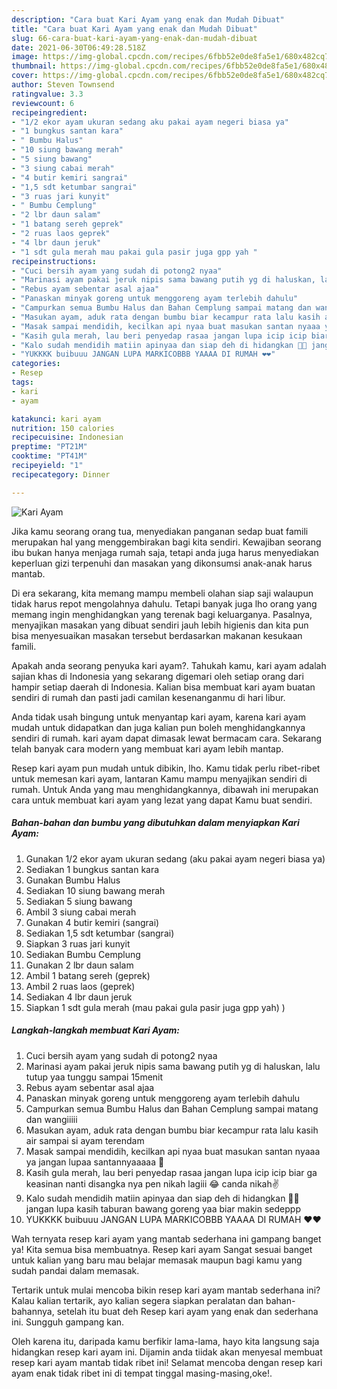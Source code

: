```yaml
---
description: "Cara buat Kari Ayam yang enak dan Mudah Dibuat"
title: "Cara buat Kari Ayam yang enak dan Mudah Dibuat"
slug: 66-cara-buat-kari-ayam-yang-enak-dan-mudah-dibuat
date: 2021-06-30T06:49:28.518Z
image: https://img-global.cpcdn.com/recipes/6fbb52e0de8fa5e1/680x482cq70/kari-ayam-foto-resep-utama.jpg
thumbnail: https://img-global.cpcdn.com/recipes/6fbb52e0de8fa5e1/680x482cq70/kari-ayam-foto-resep-utama.jpg
cover: https://img-global.cpcdn.com/recipes/6fbb52e0de8fa5e1/680x482cq70/kari-ayam-foto-resep-utama.jpg
author: Steven Townsend
ratingvalue: 3.3
reviewcount: 6
recipeingredient:
- "1/2 ekor ayam ukuran sedang aku pakai ayam negeri biasa ya"
- "1 bungkus santan kara"
- " Bumbu Halus"
- "10 siung bawang merah"
- "5 siung bawang"
- "3 siung cabai merah"
- "4 butir kemiri sangrai"
- "1,5 sdt ketumbar sangrai"
- "3 ruas jari kunyit"
- " Bumbu Cemplung"
- "2 lbr daun salam"
- "1 batang sereh geprek"
- "2 ruas laos geprek"
- "4 lbr daun jeruk"
- "1 sdt gula merah mau pakai gula pasir juga gpp yah "
recipeinstructions:
- "Cuci bersih ayam yang sudah di potong2 nyaa"
- "Marinasi ayam pakai jeruk nipis sama bawang putih yg di haluskan, lalu tutup yaa tunggu sampai 15menit"
- "Rebus ayam sebentar asal ajaa"
- "Panaskan minyak goreng untuk menggoreng ayam terlebih dahulu"
- "Campurkan semua Bumbu Halus dan Bahan Cemplung sampai matang dan wangiiiii"
- "Masukan ayam, aduk rata dengan bumbu biar kecampur rata lalu kasih air sampai si ayam terendam"
- "Masak sampai mendidih, kecilkan api nyaa buat masukan santan nyaaa ya jangan lupaa santannyaaaaa 🥰"
- "Kasih gula merah, lau beri penyedap rasaa jangan lupa icip icip biar ga keasinan nanti disangka nya pen nikah lagiii 😂 canda nikah✌️"
- "Kalo sudah mendidih matiin apinyaa dan siap deh di hidangkan 🤤🤤 jangan lupa kasih taburan bawang goreng yaa biar makin sedeppp"
- "YUKKKK buibuuu JANGAN LUPA MARKICOBBB YAAAA DI RUMAH ❤️❤️"
categories:
- Resep
tags:
- kari
- ayam

katakunci: kari ayam 
nutrition: 150 calories
recipecuisine: Indonesian
preptime: "PT21M"
cooktime: "PT41M"
recipeyield: "1"
recipecategory: Dinner

---
```



![Kari Ayam](https://img-global.cpcdn.com/recipes/6fbb52e0de8fa5e1/680x482cq70/kari-ayam-foto-resep-utama.jpg)

Jika kamu seorang orang tua, menyediakan panganan sedap buat famili merupakan hal yang menggembirakan bagi kita sendiri. Kewajiban seorang ibu bukan hanya menjaga rumah saja, tetapi anda juga harus menyediakan keperluan gizi terpenuhi dan masakan yang dikonsumsi anak-anak harus mantab.

Di era  sekarang, kita memang mampu membeli olahan siap saji walaupun tidak harus repot mengolahnya dahulu. Tetapi banyak juga lho orang yang memang ingin menghidangkan yang terenak bagi keluarganya. Pasalnya, menyajikan masakan yang dibuat sendiri jauh lebih higienis dan kita pun bisa menyesuaikan masakan tersebut berdasarkan makanan kesukaan famili. 



Apakah anda seorang penyuka kari ayam?. Tahukah kamu, kari ayam adalah sajian khas di Indonesia yang sekarang digemari oleh setiap orang dari hampir setiap daerah di Indonesia. Kalian bisa membuat kari ayam buatan sendiri di rumah dan pasti jadi camilan kesenanganmu di hari libur.

Anda tidak usah bingung untuk menyantap kari ayam, karena kari ayam mudah untuk didapatkan dan juga kalian pun boleh menghidangkannya sendiri di rumah. kari ayam dapat dimasak lewat bermacam cara. Sekarang telah banyak cara modern yang membuat kari ayam lebih mantap.

Resep kari ayam pun mudah untuk dibikin, lho. Kamu tidak perlu ribet-ribet untuk memesan kari ayam, lantaran Kamu mampu menyajikan sendiri di rumah. Untuk Anda yang mau menghidangkannya, dibawah ini merupakan cara untuk membuat kari ayam yang lezat yang dapat Kamu buat sendiri.

<!--inarticleads1-->

##### Bahan-bahan dan bumbu yang dibutuhkan dalam menyiapkan Kari Ayam:

1. Gunakan 1/2 ekor ayam ukuran sedang (aku pakai ayam negeri biasa ya)
1. Sediakan 1 bungkus santan kara
1. Gunakan  Bumbu Halus
1. Sediakan 10 siung bawang merah
1. Sediakan 5 siung bawang
1. Ambil 3 siung cabai merah
1. Gunakan 4 butir kemiri (sangrai)
1. Sediakan 1,5 sdt ketumbar (sangrai)
1. Siapkan 3 ruas jari kunyit
1. Sediakan  Bumbu Cemplung
1. Gunakan 2 lbr daun salam
1. Ambil 1 batang sereh (geprek)
1. Ambil 2 ruas laos (geprek)
1. Sediakan 4 lbr daun jeruk
1. Siapkan 1 sdt gula merah (mau pakai gula pasir juga gpp yah) )




<!--inarticleads2-->

##### Langkah-langkah membuat Kari Ayam:

1. Cuci bersih ayam yang sudah di potong2 nyaa
1. Marinasi ayam pakai jeruk nipis sama bawang putih yg di haluskan, lalu tutup yaa tunggu sampai 15menit
1. Rebus ayam sebentar asal ajaa
1. Panaskan minyak goreng untuk menggoreng ayam terlebih dahulu
1. Campurkan semua Bumbu Halus dan Bahan Cemplung sampai matang dan wangiiiii
1. Masukan ayam, aduk rata dengan bumbu biar kecampur rata lalu kasih air sampai si ayam terendam
1. Masak sampai mendidih, kecilkan api nyaa buat masukan santan nyaaa ya jangan lupaa santannyaaaaa 🥰
1. Kasih gula merah, lau beri penyedap rasaa jangan lupa icip icip biar ga keasinan nanti disangka nya pen nikah lagiii 😂 canda nikah✌️
1. Kalo sudah mendidih matiin apinyaa dan siap deh di hidangkan 🤤🤤 jangan lupa kasih taburan bawang goreng yaa biar makin sedeppp
1. YUKKKK buibuuu JANGAN LUPA MARKICOBBB YAAAA DI RUMAH ❤️❤️




Wah ternyata resep kari ayam yang mantab sederhana ini gampang banget ya! Kita semua bisa membuatnya. Resep kari ayam Sangat sesuai banget untuk kalian yang baru mau belajar memasak maupun bagi kamu yang sudah pandai dalam memasak.

Tertarik untuk mulai mencoba bikin resep kari ayam mantab sederhana ini? Kalau kalian tertarik, ayo kalian segera siapkan peralatan dan bahan-bahannya, setelah itu buat deh Resep kari ayam yang enak dan sederhana ini. Sungguh gampang kan. 

Oleh karena itu, daripada kamu berfikir lama-lama, hayo kita langsung saja hidangkan resep kari ayam ini. Dijamin anda tiidak akan menyesal membuat resep kari ayam mantab tidak ribet ini! Selamat mencoba dengan resep kari ayam enak tidak ribet ini di tempat tinggal masing-masing,oke!.

